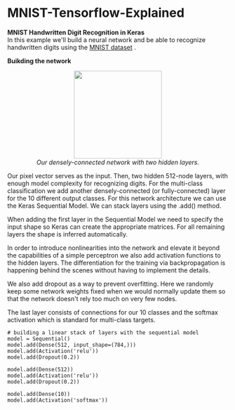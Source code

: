 # MNIST-Tensorflow-Explained
**MNIST Handwritten Digit Recognition in Keras** </br>
In this example we'll build a neural network and be able to recognize handwritten digits using the  [MNIST dataset](http://yann.lecun.com/exdb/mnist/) 
.


**Buikding the network** </br>
<p align='center'>
<img width=""300" height="200" src="https://cdn.nextjournal.com/data/1220CC01595BBCB08CCAC75AC0A373519699CFBC6FB7E6118A92DDB89EDB63490CFE?filename=text4298.png&content-type=image/png"> </br>
<em>Our densely-connected network with two hidden layers.   </em>
</p>
Our pixel vector serves as the input. Then, two hidden 512-node layers, with enough model complexity for recognizing digits. For the multi-class classification we add another densely-connected (or fully-connected) layer for the 10 different output classes. For this network architecture we can use the Keras Sequential Model. We can stack layers using the .add() method.

When adding the first layer in the Sequential Model we need to specify the input shape so Keras can create the appropriate matrices. For all remaining layers the shape is inferred automatically. 

In order to introduce nonlinearities into the network and elevate it beyond the capabilities of a simple perceptron we also add activation functions to the hidden layers. The differentiation for the training via backpropagation is happening behind the scenes without having to implement the details. 

We also add dropout as a way to prevent overfitting. Here we randomly keep some network weights fixed when we would normally update them so that the network doesn't rely too much on very few nodes.

The last layer consists of connections for our 10 classes and the softmax activation which is standard for multi-class targets.
```
# building a linear stack of layers with the sequential model
model = Sequential()
model.add(Dense(512, input_shape=(784,)))
model.add(Activation('relu'))                            
model.add(Dropout(0.2))

model.add(Dense(512))
model.add(Activation('relu'))
model.add(Dropout(0.2))

model.add(Dense(10))
model.add(Activation('softmax'))
```
